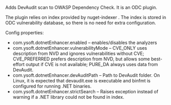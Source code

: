 Adds DevAudit scan to OWASP Dependency Check. It is an ODC plugin.

The plugin relies on index provided by nuget-indexer . The index is stored in ODC vulnerability database, so there is no need for extra configuration.

Config properties:

* com.ysoft.dotnetEnhancer.enabled – enables/disables the analyzers
* com.ysoft.dotnetEnhancer.vulnerabilityMode – CVE_ONLY uses description from NVD and ignores vulnerabilities without CVE; CVE_PREFERRED prefers description from NVD, but allows some best-effort output if CVE is not available; PURE_DA always uses data from DevAudit.
* com.ysoft.dotnetEnhancer.devAuditPath – Path to DevAudit folder. On Linux, it is expected that devaudit.exe is executable and binfmt is configured for running .NET binaries.
* com.ysoft.dotnetEnhancer.strictSearch – Raises exception instead of warning if a .NET library could not be found in index.
